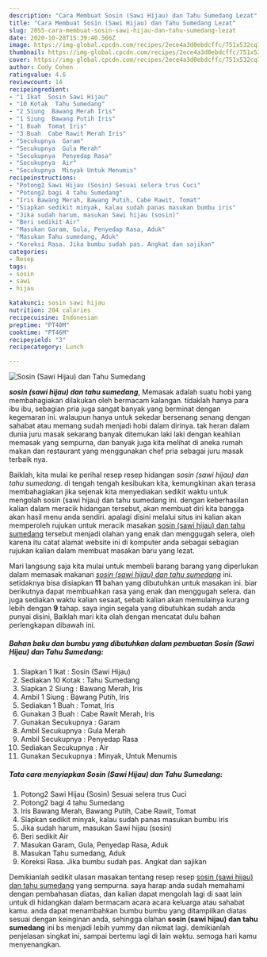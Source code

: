```yaml
---
description: "Cara Membuat Sosin (Sawi Hijau) dan Tahu Sumedang Lezat"
title: "Cara Membuat Sosin (Sawi Hijau) dan Tahu Sumedang Lezat"
slug: 2055-cara-membuat-sosin-sawi-hijau-dan-tahu-sumedang-lezat
date: 2020-10-28T15:39:40.566Z
image: https://img-global.cpcdn.com/recipes/2ece4a3d0ebdcffc/751x532cq70/sosin-sawi-hijau-dan-tahu-sumedang-foto-resep-utama.jpg
thumbnail: https://img-global.cpcdn.com/recipes/2ece4a3d0ebdcffc/751x532cq70/sosin-sawi-hijau-dan-tahu-sumedang-foto-resep-utama.jpg
cover: https://img-global.cpcdn.com/recipes/2ece4a3d0ebdcffc/751x532cq70/sosin-sawi-hijau-dan-tahu-sumedang-foto-resep-utama.jpg
author: Cody Cohen
ratingvalue: 4.6
reviewcount: 14
recipeingredient:
- "1 Ikat  Sosin Sawi Hijau"
- "10 Kotak  Tahu Sumedang"
- "2 Siung  Bawang Merah Iris"
- "1 Siung  Bawang Putih Iris"
- "1 Buah  Tomat Iris"
- "3 Buah  Cabe Rawit Merah Iris"
- "Secukupnya  Garam"
- "Secukupnya  Gula Merah"
- "Secukupnya  Penyedap Rasa"
- "Secukupnya  Air"
- "Secukupnya  Minyak Untuk Menumis"
recipeinstructions:
- "Potong2 Sawi Hijau (Sosin) Sesuai selera trus Cuci"
- "Potong2 bagi 4 tahu Sumedang"
- "Iris Bawang Merah, Bawang Putih, Cabe Rawit, Tomat"
- "Siapkan sedikit minyak, kalau sudah panas masukan bumbu iris"
- "Jika sudah harum, masukan Sawi hijau (sosin)"
- "Beri sedikit Air"
- "Masukan Garam, Gula, Penyedap Rasa, Aduk"
- "Masukan Tahu sumedang, Aduk"
- "Koreksi Rasa. Jika bumbu sudah pas. Angkat dan sajikan"
categories:
- Resep
tags:
- sosin
- sawi
- hijau

katakunci: sosin sawi hijau 
nutrition: 204 calories
recipecuisine: Indonesian
preptime: "PT40M"
cooktime: "PT46M"
recipeyield: "3"
recipecategory: Lunch

---
```



![Sosin (Sawi Hijau) dan Tahu Sumedang](https://img-global.cpcdn.com/recipes/2ece4a3d0ebdcffc/751x532cq70/sosin-sawi-hijau-dan-tahu-sumedang-foto-resep-utama.jpg)

<b><i>sosin (sawi hijau) dan tahu sumedang</i></b>, Memasak adalah suatu hobi yang membahagiakan dilakukan oleh bermacam kalangan. tidaklah hanya para ibu ibu, sebagian pria juga sangat banyak yang berminat dengan kegemaran ini. walaupun hanya untuk sekedar bersenang senang dengan sahabat atau memang sudah menjadi hobi dalam dirinya. tak heran dalam dunia juru masak sekarang banyak ditemukan laki laki dengan keahlian memasak yang sempurna, dan banyak juga kita melihat di aneka rumah makan dan restaurant yang menggunakan chef pria sebagai juru masak terbaik nya.

Baiklah, kita mulai ke perihal resep resep hidangan <i>sosin (sawi hijau) dan tahu sumedang</i>. di tengah tengah kesibukan kita, kemungkinan akan terasa membahagiakan jika sejenak kita menyediakan sedikit waktu untuk mengolah sosin (sawi hijau) dan tahu sumedang ini. dengan keberhasilan kalian dalam meracik hidangan tersebut, akan membuat diri kita bangga akan hasil menu anda sendiri. apalagi disini melalui situs ini kalian akan memperoleh rujukan untuk meracik masakan <u>sosin (sawi hijau) dan tahu sumedang</u> tersebut menjadi olahan yang enak dan menggugah selera, oleh karena itu catat alamat website ini di komputer anda sebagai sebagian rujukan kalian dalam membuat masakan baru yang lezat.




Mari langsung saja kita mulai untuk membeli barang barang yang diperlukan dalam memasak makanan <u><i>sosin (sawi hijau) dan tahu sumedang</i></u> ini. setidaknya bisa disiapkan <b>11</b> bahan yang dibutuhkan untuk masakan ini. biar berikutnya dapat membuahkan rasa yang enak dan menggugah selera. dan juga sediakan waktu kalian sesaat, sebab kalian akan memulainya kurang lebih dengan <b>9</b> tahap. saya ingin segala yang dibutuhkan sudah anda punyai disini, Baiklah mari kita olah dengan mencatat dulu bahan perlengkapan dibawah ini.

<!--inarticleads1-->

##### Bahan baku dan bumbu yang dibutuhkan dalam pembuatan Sosin (Sawi Hijau) dan Tahu Sumedang:

1. Siapkan 1 Ikat : Sosin (Sawi Hijau)
1. Sediakan 10 Kotak : Tahu Sumedang
1. Siapkan 2 Siung : Bawang Merah, Iris
1. Ambil 1 Siung : Bawang Putih, Iris
1. Sediakan 1 Buah : Tomat, Iris
1. Gunakan 3 Buah : Cabe Rawit Merah, Iris
1. Gunakan Secukupnya : Garam
1. Ambil Secukupnya : Gula Merah
1. Ambil Secukupnya : Penyedap Rasa
1. Sediakan Secukupnya : Air
1. Gunakan Secukupnya : Minyak, Untuk Menumis




<!--inarticleads2-->

##### Tata cara menyiapkan Sosin (Sawi Hijau) dan Tahu Sumedang:

1. Potong2 Sawi Hijau (Sosin) Sesuai selera trus Cuci
1. Potong2 bagi 4 tahu Sumedang
1. Iris Bawang Merah, Bawang Putih, Cabe Rawit, Tomat
1. Siapkan sedikit minyak, kalau sudah panas masukan bumbu iris
1. Jika sudah harum, masukan Sawi hijau (sosin)
1. Beri sedikit Air
1. Masukan Garam, Gula, Penyedap Rasa, Aduk
1. Masukan Tahu sumedang, Aduk
1. Koreksi Rasa. Jika bumbu sudah pas. Angkat dan sajikan




Demikianlah sedikit ulasan masakan tentang resep resep <u>sosin (sawi hijau) dan tahu sumedang</u> yang sempurna. saya harap anda sudah memahami dengan pembahasan diatas, dan kalian dapat mengolah lagi di saat lain untuk di hidangkan dalam bermacam acara acara keluarga atau sahabat kamu. anda dapat menambahkan bumbu bumbu yang ditampilkan diatas sesuai dengan keinginan anda, sehingga olahan <b>sosin (sawi hijau) dan tahu sumedang</b> ini bs menjadi lebih yummy dan nikmat lagi. demikianlah penjelasan singkat ini, sampai bertemu lagi di lain waktu. semoga hari kamu menyenangkan.

